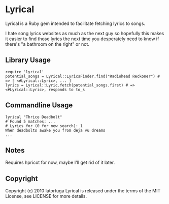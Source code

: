 # Lyrical
Lyrical is a Ruby gem intended to facilitate fetching lyrics to songs.

I hate song lyrics websites as much as the next guy so hopefully this makes it easier to find those lyrics the next time you desperately need to know if there's "a bathroom on the right" or not.

## Library Usage
    require 'lyrical'
    potential_songs = Lyrical::LyricsFinder.find("Radiohead Reckoner") # => [ <#Lyrical::Lyric>, ... ]
    lyrics = Lyrical::Lyric.fetch(potential_songs.first) # => <#Lyrical::Lyric>, responds to to_s

## Commandline Usage
    lyrical "Thrice Deadbolt"
    # Found 5 matches: ...
    # Lyrics for (0 for new search): 1
    When deadbolts awake you from deja vu dreams
    ...

## Notes
Requires hpricot for now, maybe I'll get rid of it later.

## Copyright
Copyright (c) 2010 latortuga
Lyrical is released under the terms of the MIT License, see LICENSE for more details.
